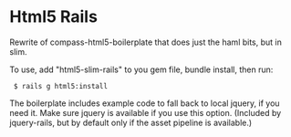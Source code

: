 Html5 Rails
=========================

Rewrite of compass-html5-boilerplate that does just the haml bits, but in slim.

To use, add "html5-slim-rails" to you gem file, bundle install, then run:

     $ rails g html5:install

The boilerplate includes example code to fall back to local jquery, if you need it.
Make sure jquery is available if you use this option. (Included by jquery-rails,
but by default only if the asset pipeline is available.)
